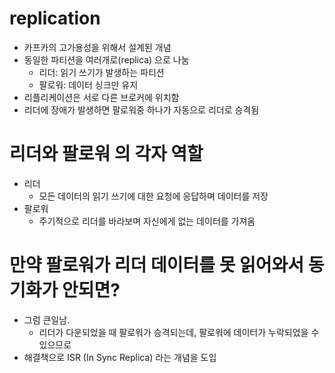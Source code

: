 # replication

- 카프카의 고가용성을 위해서 설계된 개념
- 동일한 파티션을 여러개로(replica) 으로 나눔
  - 리더: 읽기 쓰기가 발생하는 파티션
  - 팔로워: 데이터 싱크만 유지
- 리플리케이션은 서로 다른 브로커에 위치함
- 리더에 장애가 발생하면 팔로워중 하나가 자동으로 리더로 승격됨

# 리더와 팔로워 의 각자 역할

- 리더
  - 모든 데이터의 읽기 쓰기에 대한 요청에 응답하며 데이터를 저장
- 팔로워
  - 주기적으로 리더를 바라보며 자신에게 없는 데이터를 가져옴

# 만약 팔로워가 리더 데이터를 못 읽어와서 동기화가 안되면?

- 그럼 큰일남.
  - 리더가 다운되었을 때 팔로워가 승격되는데, 팔로워에 데이터가 누락되었을 수 있으므로
- 해결책으로 ISR (In Sync Replica) 라는 개념을 도입

